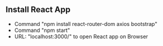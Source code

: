 ## Install React App

- Command "npm install react-router-dom axios bootstrap"
- Command "npm start"
- URL: "localhost:3000/" to open React app on Browser
